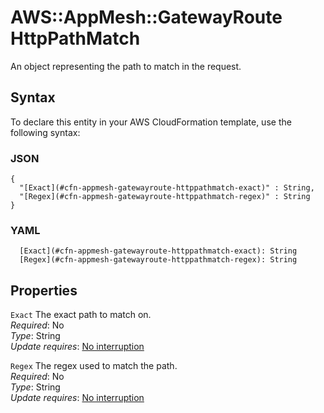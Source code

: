 # AWS::AppMesh::GatewayRoute HttpPathMatch<a name="aws-properties-appmesh-gatewayroute-httppathmatch"></a>

An object representing the path to match in the request\.

## Syntax<a name="aws-properties-appmesh-gatewayroute-httppathmatch-syntax"></a>

To declare this entity in your AWS CloudFormation template, use the following syntax:

### JSON<a name="aws-properties-appmesh-gatewayroute-httppathmatch-syntax.json"></a>

```
{
  "[Exact](#cfn-appmesh-gatewayroute-httppathmatch-exact)" : String,
  "[Regex](#cfn-appmesh-gatewayroute-httppathmatch-regex)" : String
}
```

### YAML<a name="aws-properties-appmesh-gatewayroute-httppathmatch-syntax.yaml"></a>

```
  [Exact](#cfn-appmesh-gatewayroute-httppathmatch-exact): String
  [Regex](#cfn-appmesh-gatewayroute-httppathmatch-regex): String
```

## Properties<a name="aws-properties-appmesh-gatewayroute-httppathmatch-properties"></a>

`Exact`  <a name="cfn-appmesh-gatewayroute-httppathmatch-exact"></a>
The exact path to match on\.  
*Required*: No  
*Type*: String  
*Update requires*: [No interruption](https://docs.aws.amazon.com/AWSCloudFormation/latest/UserGuide/using-cfn-updating-stacks-update-behaviors.html#update-no-interrupt)

`Regex`  <a name="cfn-appmesh-gatewayroute-httppathmatch-regex"></a>
The regex used to match the path\.  
*Required*: No  
*Type*: String  
*Update requires*: [No interruption](https://docs.aws.amazon.com/AWSCloudFormation/latest/UserGuide/using-cfn-updating-stacks-update-behaviors.html#update-no-interrupt)
